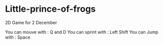 # Little-prince-of-frogs
2D Game for 2 December

You can mouve with : Q and D
You can sprint with : Left Shift
You can Jump with : Space
